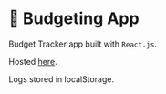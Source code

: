 # :bear: Budgeting App

Budget Tracker app built with `React.js`.

Hosted [here](https://budgeting.janrebolledo.com).

Logs stored in localStorage.
